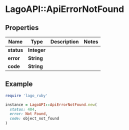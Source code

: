 # LagoAPI::ApiErrorNotFound

## Properties

| Name | Type | Description | Notes |
| ---- | ---- | ----------- | ----- |
| **status** | **Integer** |  |  |
| **error** | **String** |  |  |
| **code** | **String** |  |  |

## Example

```ruby
require 'lago_ruby'

instance = LagoAPI::ApiErrorNotFound.new(
  status: 404,
  error: Not Found,
  code: object_not_found
)
```

